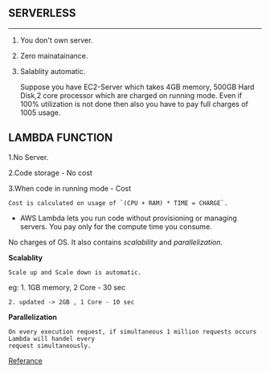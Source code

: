 ## SERVERLESS
---

1. You don't own server.

2. Zero mainatainance.

3. Salablity automatic.


    Suppose you have EC2-Server which takes 4GB memory, 500GB Hard Disk,2 core processor which are charged on running mode.
Even if 100% utilization is not done then also you have to pay full charges of 1005 usage.
     

**LAMBDA FUNCTION**
---
   
   1.No Server.
   
   2.Code storage - No cost

   3.When code in running mode - Cost

    Cost is calculated on usage of `(CPU + RAM) * TIME = CHARGE`.
- AWS Lambda lets you run code without provisioning or managing servers. You pay only for the compute time you consume.
 
No charges of OS. 
It also contains *scalability* and *parallelization*.
  
**Scalablity**
   
    Scale up and Scale down is automatic.
    
eg: 1. 1GB memory, 2 Core - 30 sec

    2. updated -> 2GB , 1 Core - 10 sec

**Parallelization** 

    On every execution request, if simultaneous 1 million requests occurs Lambda will handel every 
    request simultaneously.
    
[Referance](https://aws.amazon.com/lambda/)
